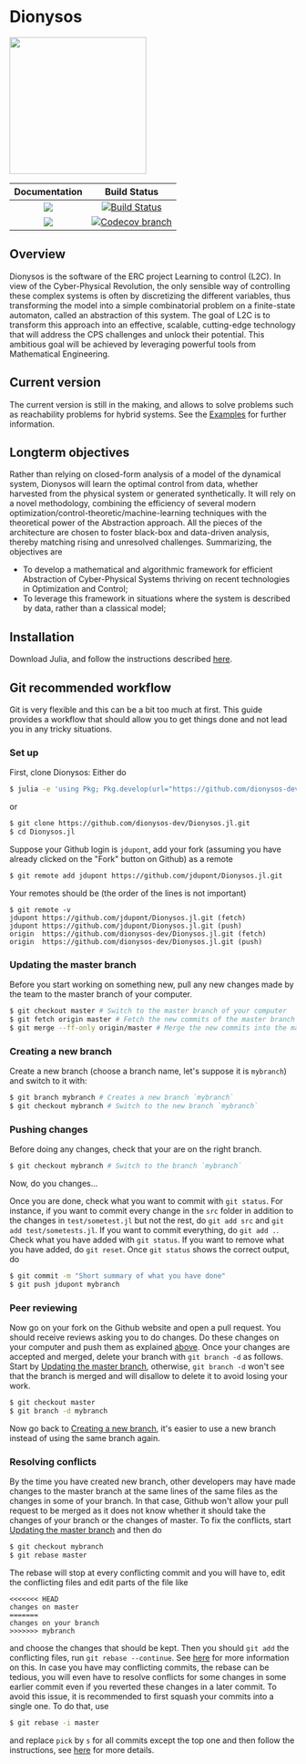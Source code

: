 # Dionysos

<img src="logo.png" height="240">

| **Documentation** | **Build Status** |
|:-----------------:|:----------------:|
| [![][docs-stable-img]][docs-stable-url] | [![Build Status][build-img]][build-url] |
| [![][docs-latest-img]][docs-latest-url] | [![Codecov branch][codecov-img]][codecov-url] |

[docs-stable-img]: https://img.shields.io/badge/docs-stable-blue.svg
[docs-latest-img]: https://img.shields.io/badge/docs-latest-blue.svg
[docs-stable-url]: https://dionysos-dev.github.io/Dionysos.jl/stable
[docs-latest-url]: https://dionysos-dev.github.io/Dionysos.jl/dev

[build-img]: https://github.com/dionysos-dev/Dionysos.jl/workflows/CI/badge.svg?branch=master
[build-url]: https://github.com/dionysos-dev/Dionysos.jl/actions?query=workflow%3ACI
[codecov-img]: http://codecov.io/github/dionysos-dev/Dionysos.jl/coverage.svg?branch=master
[codecov-url]: http://codecov.io/github/dionysos-dev/Dionysos.jl?branch=master

## Overview
Dionysos is the software of the ERC project Learning to control (L2C). In view of the Cyber-Physical Revolution, the only sensible way of controlling these complex systems is often by discretizing the different variables, thus transforming the model into a simple combinatorial problem on a finite-state automaton, called an abstraction of this system. The goal of L2C is to transform this approach into an effective, scalable, cutting-edge technology that will address the CPS challenges and unlock their potential. This ambitious goal will be achieved by leveraging powerful tools from Mathematical Engineering.

## Current version

The current version is still in the making, and allows to solve problems such as reachability problems for hybrid systems. See the [Examples](https://github.com/dionysos-dev/Dionysos.jl/tree/master/examples) for further information.

## Longterm objectives
Rather than relying on closed-form analysis of a model of the dynamical system, Dionysos will learn the optimal control from data, whether harvested from the physical system or generated synthetically. It will rely on a novel methodology, combining the efficiency of several modern optimization/control-theoretic/machine-learning techniques with the theoretical power of the Abstraction approach. All the pieces of the architecture are chosen to foster black-box and data-driven analysis, thereby matching rising and unresolved challenges. Summarizing, the objectives are
* To develop a mathematical and algorithmic framework for efficient Abstraction of Cyber-Physical Systems thriving on recent technologies in Optimization and Control;
* To leverage this framework in situations where the system is described by data, rather than a classical model;

## Installation

Download Julia, and follow the instructions described [here](https://julialang.github.io/Pkg.jl/v1/managing-packages/#Adding-unregistered-packages).

## Git recommended workflow

Git is very flexible and this can be a bit too much at first.
This guide provides a workflow that should allow you to get things done and not lead you in any tricky situations.

### Set up

First, clone Dionysos:
Either do
```sh
$ julia -e 'using Pkg; Pkg.develop(url="https://github.com/dionysos-dev/Dionysos.jl.git")'
```
or
```sh
$ git clone https://github.com/dionysos-dev/Dionysos.jl.git
$ cd Dionysos.jl
```
Suppose your Github login is `jdupont`, add your fork (assuming you have already clicked on the "Fork" button on Github) as a remote
```sh
$ git remote add jdupont https://github.com/jdupont/Dionysos.jl.git
```
Your remotes should be (the order of the lines is not important)
```
$ git remote -v
jdupont	https://github.com/jdupont/Dionysos.jl.git (fetch)
jdupont	https://github.com/jdupont/Dionysos.jl.git (push)
origin	https://github.com/dionysos-dev/Dionysos.jl.git (fetch)
origin	https://github.com/dionysos-dev/Dionysos.jl.git (push)
```

### Updating the master branch

Before you start working on something new, pull any new changes made by the team to the master branch of your computer.
```sh
$ git checkout master # Switch to the master branch of your computer
$ git fetch origin master # Fetch the new commits of the master branch on Github
$ git merge --ff-only origin/master # Merge the new commits into the master branch of your computer
```

### Creating a new branch

Create a new branch (choose a branch name, let's suppose it is `mybranch`) and switch to it with:
```sh
$ git branch mybranch # Creates a new branch `mybranch`
$ git checkout mybranch # Switch to the new branch `mybranch`
```

### Pushing changes

Before doing any changes, check that your are on the right branch.
```sh
$ git checkout mybranch # Switch to the branch `mybranch`
```
Now, do you changes...

Once you are done, check what you want to commit with `git status`.
For instance, if you want to commit every change in the `src` folder in addition to the changes in `test/sometest.jl` but not the rest, do `git add src` and `git add test/sometests.jl`.
If you want to commit everything, do `git add .`.
Check what you have added with `git status`.
If you want to remove what you have added, do `git reset`.
Once `git status` shows the correct output, do
```sh
$ git commit -m "Short summary of what you have done"
$ git push jdupont mybranch
```

### Peer reviewing

Now go on your fork on the Github website and open a pull request.
You should receive reviews asking you to do changes.
Do these changes on your computer and push them as explained [above](pushing-changes).
Once your changes are accepted and merged, delete your branch with `git branch -d` as follows.
Start by [Updating the master branch](#updating-the-master-branch),
otherwise, `git branch -d` won't see that the branch is merged and will disallow to delete it to avoid losing your work.
```sh
$ git checkout master
$ git branch -d mybranch
```
Now go back to [Creating a new branch](#creating-a-new-branch), it's easier to use a new branch instead of using the same branch again.

### Resolving conflicts

By the time you have created new branch, other developers may have made changes to the master branch at the same lines of the same files as the changes in some of your branch.
In that case, Github won't allow your pull request to be merged as it does not know whether it should take the changes of your branch or the changes of master.
To fix the conflicts, start [Updating the master branch](#updating-the-master-branch) and then do
```sh
$ git checkout mybranch
$ git rebase master
```
The rebase will stop at every conflicting commit and you will have to, edit the conflicting files and edit parts of the file like
```
<<<<<<< HEAD
changes on master
=======
changes on your branch
>>>>>>> mybranch
```
and choose the changes that should be kept. Then you should `git add` the conflicting files, run `git rebase --continue`.
See [here](https://docs.github.com/en/github/using-git/resolving-merge-conflicts-after-a-git-rebase) for more information on this.
In case you have may conflicting commits, the rebase can be tedious, you will even have to resolve conflicts for some changes in some earlier
commit even if you reverted these changes in a later commit. To avoid this issue, it is recommended to first squash your commits into a single one.
To do that, use
```sh
$ git rebase -i master
```
and replace `pick` by `s` for all commits except the top one and then follow the instructions, see [here](https://git-scm.com/book/en/v2/Git-Tools-Rewriting-History)
for more details.
